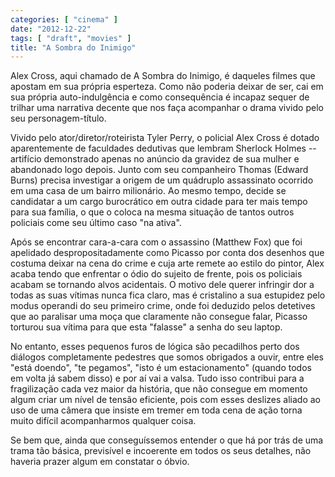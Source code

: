 ```yaml
---
categories: [ "cinema" ]
date: "2012-12-22"
tags: [ "draft", "movies" ]
title: "A Sombra do Inimigo"
---
```

Alex Cross, aqui chamado de A Sombra do Inimigo, é daqueles filmes
que apostam em sua própria esperteza. Como não poderia deixar de ser,
cai em sua própria auto-indulgência e como consequência é incapaz
sequer de trilhar uma narrativa decente que nos faça acompanhar o drama
vivido pelo seu personagem-título.

Vivido pelo ator/diretor/roteirista Tyler Perry, o policial Alex Cross é
dotado aparentemente de faculdades dedutivas que lembram Sherlock Holmes
-- artifício demonstrado apenas no anúncio da gravidez de sua mulher e
abandonado logo depois. Junto com seu companheiro Thomas (Edward Burns)
precisa investigar a origem de um quádruplo assassinato ocorrido em uma
casa de um bairro milionário. Ao mesmo tempo, decide se candidatar a um
cargo burocrático em outra cidade para ter mais tempo para sua família,
o que o coloca na mesma situação de tantos outros policiais come seu
último caso "na ativa".

Após se encontrar cara-a-cara com o assassino (Matthew Fox) que foi
apelidado despropositadamente como Picasso por conta dos desenhos
que costuma deixar na cena do crime e cuja arte remete ao estilo do
pintor, Alex acaba tendo que enfrentar o ódio do sujeito de frente,
pois os policiais acabam se tornando alvos acidentais. O motivo dele
querer infringir dor a todas as suas vítimas nunca fica claro, mas é
cristalino a sua estupidez pelo modus operandi do seu primeiro crime, onde
foi deduzido pelos detetives que ao paralisar uma moça que claramente
não consegue falar, Picasso torturou sua vítima para que esta "falasse"
a senha do seu laptop.

No entanto, esses pequenos furos de lógica são pecadilhos perto
dos diálogos completamente pedestres que somos obrigados a ouvir,
entre eles "está doendo", "te pegamos", "isto é um estacionamento"
(quando todos em volta já sabem disso) e por aí vai a valsa. Tudo isso
contribui para a fragilização cada vez maior da história, que não
consegue em momento algum criar um nível de tensão eficiente, pois
com esses deslizes aliado ao uso de uma câmera que insiste em tremer
em toda cena de ação torna muito difícil acompanharmos qualquer coisa.

Se bem que, ainda que conseguíssemos entender o que há por trás de uma
trama tão básica, previsível e incoerente em todos os seus detalhes,
não haveria prazer algum em constatar o óbvio.

